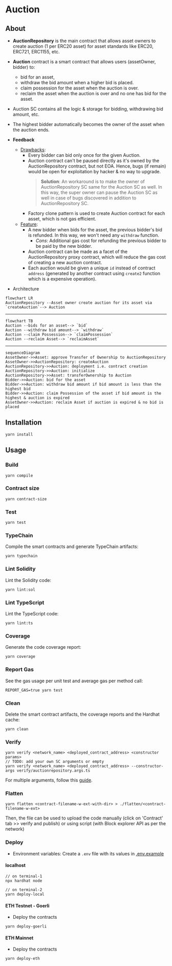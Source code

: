 # Auction

## About

- **AuctionRepository** is the main contract that allows asset owners to create auction (1 per ERC20 asset) for asset standards like ERC20, ERC721, ERC1155, etc.
- **Auction** contract is a smart contract that allows users (assetOwner, bidder) to:

  - bid for an asset,
  - withdraw the bid amount when a higher bid is placed.
  - claim possession for the asset when the auction is over.
  - reclaim the asset when the auction is over and no one has bid for the asset.

- Auction SC contains all the logic & storage for bidding, withdrawing bid amount, etc.
- The highest bidder automatically becomes the owner of the asset when the auction ends.
- **Feedback**

  - <u>Drawbacks</u>:
    - Every bidder can bid only once for the given Auction.
    - Auction contract can't be paused directly as it's owned by the AuctionRepository contract, but not EOA. Hence, bugs (if remain) would be open for exploitation by hacker & no way to upgrade.
      > **Solution**: An workaround is to make the owner of AuctionRepository SC same for the Auction SC as well. In this way, the super owner can pause the Auction SC as well in case of bugs discovered in addition to AuctionRepository SC.
    - Factory clone pattern is used to create Auction contract for each asset, which is not gas efficient.
  - <u>Feature</u>:
    - A new bidder when bids for the asset, the previous bidder's bid is refunded. In this way, we won't need any `withdraw` function.
      - _Cons_: Additional gas cost for refunding the previous bidder to be paid by the new bidder.
    - Auction contract can be made as a facet of the AuctionRepository proxy contract, which will reduce the gas cost of creating a new auction contract.
    - Each auction would be given a unique `id` instead of contract `address` (generated by another contract using `create2` function which is a expensive operation).

- Architecture

```mermaid
flowchart LR
AuctionRepository --Asset owner create auction for its asset via `createAuction`--> Auction
```

---

```mermaid
flowchart TB
Auction --bids for an asset--> `bid`
Auction --withdraw bid amount--> `withdraw`
Auction --claim Possession--> `claimPossession`
Auction --reclaim Asset--> `reclaimAsset`
```

---

```mermaid
sequenceDiagram
AssetOwner->>Asset: approve Transfer of Ownership to AuctionRepository
AssetOwner->>AuctionRepository: createAuction
AuctionRepository->>Auction: deployment i.e. contract creation
AuctionRepository->>Auction: initialize
AuctionRepository->>Asset: transferOwnership to Auction
Bidder->>Auction: bid for the asset
Bidder->>Auction: withdraw bid amount if bid amount is less than the highest bid
Bidder->>Auction: claim Possession of the asset if bid amount is the highest & auction is expired
AssetOwner->>Auction: reclaim Asset if auction is expired & no bid is placed
```

## Installation

```console
yarn install
```

## Usage

### Build

```console
yarn compile
```

### Contract size

```console
yarn contract-size
```

### Test

```console
yarn test
```

### TypeChain

Compile the smart contracts and generate TypeChain artifacts:

```console
yarn typechain
```

### Lint Solidity

Lint the Solidity code:

```console
yarn lint:sol
```

### Lint TypeScript

Lint the TypeScript code:

```console
yarn lint:ts
```

### Coverage

Generate the code coverage report:

```console
yarn coverage
```

### Report Gas

See the gas usage per unit test and average gas per method call:

```console
REPORT_GAS=true yarn test
```

### Clean

Delete the smart contract artifacts, the coverage reports and the Hardhat cache:

```console
yarn clean
```

### Verify

```console
yarn verify <network_name> <deployed_contract_address> <constructor params>
// TODO: add your own SC arguments or empty
yarn verify <network_name> <deployed_contract_address> --constructor-args verify/auctionrepository.args.ts
```

For multiple arguments, follow this [guide](https://hardhat.org/plugins/nomiclabs-hardhat-etherscan.html#multiple-api-keys-and-alternative-block-explorers).

### Flatten

```console
yarn flatten <contract-filename-w-ext-with-dir> > ./flatten/<contract-filename-w-ext>
```

Then, the file can be used to upload the code manually (click on 'Contract' tab >> verify and publish) or using script (with Block explorer API as per the network)

### Deploy

- Environment variables: Create a `.env` file with its values in [.env.example](./.env.example)

#### localhost

```console
// on terminal-1
npx hardhat node

// on terminal-2
yarn deploy-local
```

#### ETH Testnet - Goerli

- Deploy the contracts

```console
yarn deploy-goerli
```

#### ETH Mainnet

- Deploy the contracts

```console
yarn deploy-eth
```
